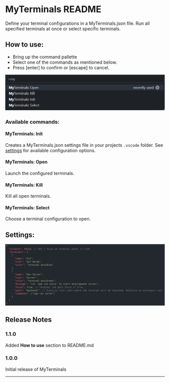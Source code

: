 # MyTerminals README

Define your terminal configurations in a MyTerminals.json file.
Run all specified terminals at once or select specific terminals.

## How to use:
- Bring up the command pallette
- Select one of the commands as mentioned below.
- Press [enter] to confirm or [escape] to cancel.

![Command pallette](/images/command-pallette.png)


### Available commands:
#### MyTerminals: Init
Creates a MyTerminals.json settings file in your projects `.vscode` folder.
See [settings](#available-settings) for available configuration options.

#### MyTerminals: Open
Launch the configured terminals.

#### MyTerminals: Kill
Kill all open terminals.

#### MyTerminals: Select
Choose a terminal configuration to open.
 

## Settings:

![Example settings](/images/MyTerminals-example-settings.png)

## Release Notes

### 1.1.0
Added **How to use** section to README.md

### 1.0.0

Initial release of MyTerminals

---
